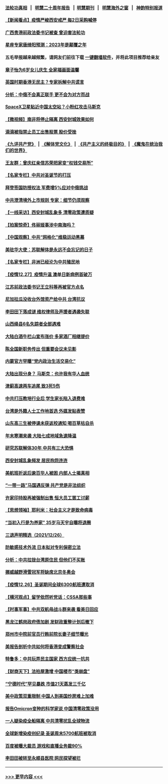 #### [法轮功真相](https://github.com/gfw-breaker/truth/blob/master/README.md?t=0) &nbsp;&nbsp;|&nbsp;&nbsp; [明慧二十周年报告](https://github.com/gfw-breaker/mh-reports/blob/master/README.md?t=0) &nbsp;&nbsp;|&nbsp;&nbsp;[明慧期刊](https://github.com/gfw-breaker/mh-qikan) &nbsp;&nbsp;|&nbsp;&nbsp; [明慧海外之窗](https://github.com/gfw-breaker/mh-news/blob/master/README.md?t=0) &nbsp;&nbsp;|&nbsp;&nbsp; [神韵特别报道](https://github.com/gfw-breaker/mh-news/blob/master/shenyun.md?t=0)
#### [【新闻看点】疫情严峻西安戒严 每2日采购喊停](../pages/nsc413/n13462763.md?t=12281250) 
#### [广西贵港前政法委书记被查 曾迫害法轮功](../pages/nsc413/n13463448.md?t=12281250) 
#### [星座专家唐绮阳预测：2023年是颠覆之年](../pages/nsc413/n13463104.md?t=12281250) 
#### 五毛举报越来越频繁，请网友们前往下载 [一键翻墙软件](https://github.com/gfw-breaker/ssr-accounts)，并将此项目推荐给亲友
#### [章子怡为6岁女儿庆生 全家福画面温馨](../pages/nsc413/n13463007.md?t=12281250) 
#### [英国时期香港无民主？专家拆解中共谎言](../pages/nsc413/n13462725.md?t=12281250) 
#### [分析：中俄不会真正联手 更不会为对方而战](../pages/nsc413/n13462949.md?t=12281250) 
#### [SpaceX卫星贴近中国太空站？小粉红攻击马斯克](../pages/nsc413/n13463012.md?t=12281250) 
#### [【微视频】南非将停止隔离 西安封城效果如何](../pages/nsc413/n13462730.md?t=12281250) 
#### [滴滴被指禁止员工出售股票 股价受挫](../pages/nsc413/n13463050.md?t=12281250) 
#### [《九评共产党》](https://github.com/begood0513/9ping.md/blob/master/README.md) &nbsp;|&nbsp; [《解体党文化》](../../../../jtdwh.md/blob/master/README.md)  &nbsp;|&nbsp; [《共产主义的终极目的》](../../../../gczydzjmd.md/blob/master/README.md) &nbsp;|&nbsp; [《魔鬼在统治我们的世界》](../../../../mgztzwmdsj.md/blob/master/README.md) 
#### [王友群：曾庆红亲信苏荣把家变“权钱交易所”](../pages/nsc413/n13463003.md?t=12281250) 
#### [【名家专栏】中共对圣诞节的打压](../pages/nsc413/n13462720.md?t=12281250) 
#### [拜登签国防授权法 军费增5%应对中俄挑战](../pages/nsc413/n13462919.md?t=12281250) 
#### [中共澄清境外上市规则 专家：细节仍须观察](../pages/nsc413/n13462939.md?t=12281250) 
#### [【一线采访】西安封城乱象多 清零政策遭质疑](../pages/nsc413/n13461184.md?t=12281250) 
#### [【拍案惊奇】佟丽娅事涉中南海吗？](../pages/nsc413/n13462269.md?t=12281250) 
#### [【中国观察】中共“网格化”维稳运动黑幕](../pages/nsc413/n13462482.md?t=12281250) 
#### [美驻华大使：苏联解体是永远不会忘记的日子](../pages/nsc413/n13462711.md?t=12281250) 
#### [【名家专栏】非洲已经沦为中共殖民地](../pages/nsc413/n13460616.md?t=12281250) 
#### [【疫情12.27】疫情升温 澳单日新病例首破万](../pages/nsc413/n13462116.md?t=12281250) 
#### [江苏前政法委书记王立科等再被官方点名](../pages/nsc413/n13462301.md?t=12281250) 
#### [尼加拉瓜没收台外馆资产给中共 台湾抗议](../pages/nsc413/n13462293.md?t=12281250) 
#### [李田田下落成谜 维权律师及声援者遇袭失联](../pages/nsc413/n13462248.md?t=12281250) 
#### [山西绛县6名失踪者全部遇难](../pages/nsc413/n13462222.md?t=12281250) 
#### [大陆白酒牛栏山宣布涨价 多家酒厂相继提价](../pages/nsc413/n13462005.md?t=12281250) 
#### [陈全国新职务传出 但重要会议未见影](../pages/nsc413/n13462190.md?t=12281250) 
#### [内蒙官方罕曝“党内政治生活交易化”](../pages/nsc413/n13462113.md?t=12281250) 
#### [大陆出现分身？ 马斯克：也许我有华人血统](../pages/nsc413/n13462114.md?t=12281250) 
#### [津蓟高速两车追尾 致3死5伤](../pages/nsc413/n13462106.md?t=12281250) 
#### [中共打压教培行业后 学生家长陷入退费难](../pages/nsc413/n13461233.md?t=12281250) 
#### [台湾是外籍人士工作地首选 外媒发贴表赞](../pages/nsc413/n13461620.md?t=12281250) 
#### [山东高三生被停课未获返校通知 喝百草枯自杀](../pages/nsc413/n13461769.md?t=12281250) 
#### [年末寒潮来袭 大陆七成地域急速降温](../pages/nsc413/n13461867.md?t=12281250) 
#### [研究苏联解体30年 中共有三大恐惧](../pages/nsc413/n13461749.md?t=12281250) 
#### [西安封城乱象频发 居民抱怨连连](../pages/nsc413/n13461572.md?t=12281250) 
#### [美航班折返后逾百华人被困 内部人士揭真相](../pages/nsc413/n13461235.md?t=12281250) 
#### [“一带一路”马国遇反弹 共产党是非法组织](../pages/nsc413/n13461514.md?t=12281250) 
#### [许家印持股再被强制出售 恒大员工罢工讨薪](../pages/nsc413/n13461373.md?t=12281250) 
#### [【思想领袖】耶利米：社会主义才是致命病毒](../pages/nsc413/n13430183.md?t=12281250) 
#### [“当初入行是为养家” 35岁马天宇自曝将退圈](../pages/nsc413/n13459931.md?t=12281250) 
#### [三退声明精选（2021/12/26）](../pages/nsc413/n13461128.md?t=12281250) 
#### [防敏感技术外流 日本拟对专利保密立法](../pages/nsc413/n13460939.md?t=12281250) 
#### [分析：中共拉拢台湾原住民 但他们不买账](../pages/nsc413/n13460741.md?t=12281250) 
#### [挪威越野滑雪冠军将缺席北京冬奥会](../pages/nsc413/n13460691.md?t=12281250) 
#### [【疫情12.26】圣诞期间全球6300航班遭取消](../pages/nsc413/n13460444.md?t=12281250) 
#### [【横河观点】留学依然听党话：CSSA那些事](../pages/nsc413/n13460068.md?t=12281250) 
#### [【时事军事】中共双航母战斗群来袭 看美日回应](../pages/nsc413/n13459510.md?t=12281250) 
#### [黑龙江鹤岗政府债加剧 发财政重整计划后撤下](../pages/nsc413/n13460286.md?t=12281250) 
#### [郑州市中院前官员行贿前院长妻子细节曝光](../pages/nsc413/n13460149.md?t=12281250) 
#### [美报告剖析中共如何将香港变成警察社会](../pages/nsc413/n13446000.md?t=12281250) 
#### [特鲁多：中共玩弄民主国家 西方应统一抗共](../pages/nsc413/n13459992.md?t=12281250) 
#### [【财商天下】法拍屋激增 中国楼市“类崩盘”](../pages/nsc413/n13459502.md?t=12281250) 
#### [“宁德时代”罕见暴跌 市值21天蒸发三千亿](../pages/nsc413/n13459853.md?t=12281250) 
#### [美中政策双重限制 中国人到美国炒房难上加难](../pages/nsc413/n13459934.md?t=12281250) 
#### [报告Omicron变种的科学家说 中国清零政策没用](../pages/nsc413/n13459864.md?t=12281250) 
#### [一人疑染疫全船隔离 中共清零扰乱全球物流](../pages/nsc413/n13459758.md?t=12281250) 
#### [全球新增染疫创纪录 圣诞周末5700航班被取消](../pages/nsc413/n13459680.md?t=12281250) 
#### [百度被曝大裁员 游戏和直播业务裁90%](../pages/nsc413/n13459617.md?t=12281250) 
#### [李田田被转至永顺县医院 网民探望被拦](../pages/nsc413/n13459406.md?t=12281250) 

----
#### [ >>> 更早内容 <<< ](../indexes/nsc413-earlier.md)
